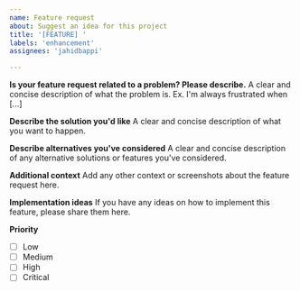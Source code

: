 ```yaml
---
name: Feature request
about: Suggest an idea for this project
title: '[FEATURE] '
labels: 'enhancement'
assignees: 'jahidbappi'

---
```


**Is your feature request related to a problem? Please describe.**
A clear and concise description of what the problem is. Ex. I'm always frustrated when [...]

**Describe the solution you'd like**
A clear and concise description of what you want to happen.

**Describe alternatives you've considered**
A clear and concise description of any alternative solutions or features you've considered.

**Additional context**
Add any other context or screenshots about the feature request here.

**Implementation ideas**
If you have any ideas on how to implement this feature, please share them here.

**Priority**
- [ ] Low
- [ ] Medium
- [ ] High
- [ ] Critical 
